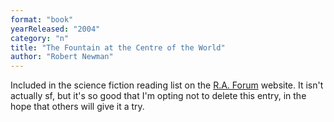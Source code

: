 ```yaml
---
format: "book"
yearReleased: "2004"
category: "n"
title: "The Fountain at the Centre of the World"
author: "Robert Newman"
---
```

Included in the science fiction  reading list on the  <a href="https://web.archive.org/web/20171030015856/https:/raforum.info/spip.php?article992">R.A. Forum</a> website. It isn't actually sf, but it's so good that I'm opting  not to delete this entry, in the hope that others will give it a try.
  